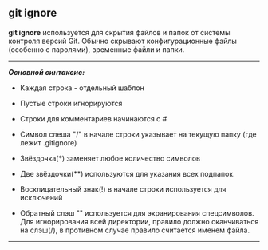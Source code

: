  ## git ignore

 **git ignore** используется для скрытия файлов и папок от системы контроля версий Git. Обычно скрывают конфигурационные файлы (особенно с паролями), временные файли и папки. 

----

 ***Основной синтаксис:***

- Каждая строка - отдельный шаблон

- Пустые строки игнорируются
- Строки для комментариев начинаются с #
- Символ слеша "/" в начале строки указывает на текущую папку (где лежит .gitignore)
- Звёздочка(*) заменяет любое количество символов
- Две звёздочки(**) используются для указания всех подпапок.
- Восклицательный знак(!) в начале строки используется для исключений
- Обратный слэш "\" используется для экранирования спецсимволов. Для игнорирования всей директории, правило должно оканчиваться на слэш(/), в противном случае правило считается именем файла.

---
